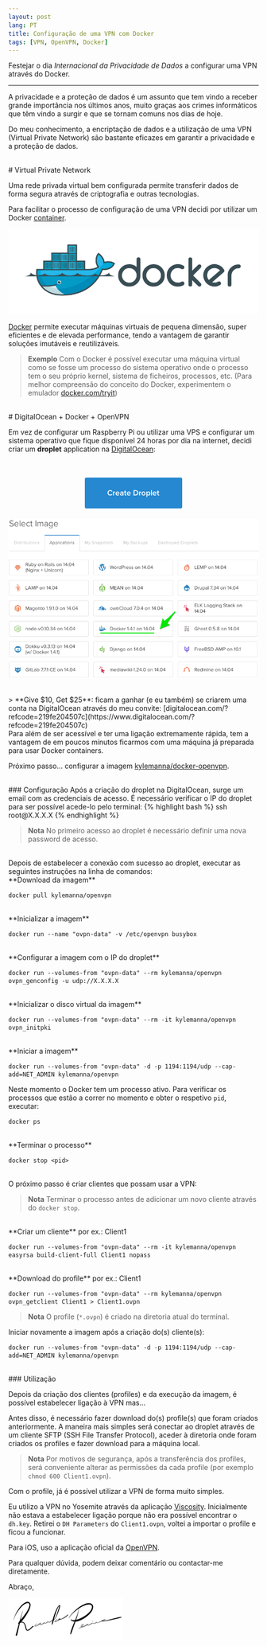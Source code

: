 ```yaml
---
layout: post
lang: PT
title: Configuração de uma VPN com Docker
tags: [VPN, OpenVPN, Docker]
---
```


Festejar o dia _Internacional da Privacidade de Dados_ a configurar uma VPN através do Docker.

---

A privacidade e a proteção de dados é um assunto que tem vindo a receber grande importância nos últimos anos, muito graças aos crimes informáticos que têm vindo a surgir e que se tornam comuns nos dias de hoje.

Do meu conhecimento, a encriptação de dados e a utilização de uma VPN (Virtual Private Network) são bastante eficazes em garantir a privacidade e a proteção de dados.

<br/>
# Virtual Private Network

Uma rede privada virtual bem configurada permite transferir dados de forma segura através de criptografia e outras tecnologias.

Para facilitar o processo de configuração de uma VPN decidi por utilizar um Docker [container](http://registry.hub.docker.com/u/kylemanna/openvpn). 

<p align="center">
  <img src="/public/img/2015/vpn-configuration-with-docker/docker.png" alt="Definições do Wifi Eduroam"/>
</p>

[Docker](http://www.docker.com) permite executar máquinas virtuais de pequena dimensão, super eficientes e de elevada performance, tendo a vantagem de garantir soluções imutáveis e reutilizáveis.

> **Exemplo** Com o Docker é possível executar uma máquina virtual como se fosse um processo do sistema operativo onde o processo tem o seu próprio kernel, sistema de ficheiros, processos, etc. (Para melhor compreensão do conceito do Docker, experimentem o emulador [docker.com/tryit](http://www.docker.com/tryit/))

<br/>
# DigitalOcean + Docker + OpenVPN

Em vez de configurar um Raspberry Pi ou utilizar uma VPS e configurar um sistema operativo que fique disponível 24 horas por dia na internet, decidi criar um **droplet** application na [DigitalOcean](https://www.digitalocean.com/?refcode=219fe204507c):

<br/>
<p align="center">
  <img src="/public/img/2015/vpn-configuration-with-docker/create-droplet.png" alt="Definições do Wifi Eduroam"/>
</p>
<p align="center">
  <img src="/public/img/2015/vpn-configuration-with-docker/digitalocean-docker.png" alt="Definições do Wifi Eduroam"/>
</p>

<br/>
> **Give $10, Get $25**: ficam a ganhar (e eu também) se criarem uma conta na DigitalOcean através do meu convite: [digitalocean.com/?refcode=219fe204507c](https://www.digitalocean.com/?refcode=219fe204507c)

<br/>
Para além de ser acessível e ter uma ligação extremamente rápida, tem a vantagem de em poucos minutos ficarmos com uma máquina já preparada para usar Docker containers.

Próximo passo... configurar a imagem [kylemanna/docker-openvpn](http://github.com/kylemanna/docker-openvpn).

<br/>
### Configuração
Após a criação do droplet na DigitalOcean, surge um email com as credenciais de acesso. É necessário verificar o IP do droplet para ser possível acede-lo pelo terminal:
{% highlight bash %}
ssh root@X.X.X.X
{% endhighlight %}

> **Nota** No primeiro acesso ao droplet é necessário definir uma nova password de acesso.

<br/>
Depois de estabelecer a conexão com sucesso ao droplet, executar as seguintes instruções na linha de comandos:

<br/>
**Download da imagem**

```
docker pull kylemanna/openvpn
```

<br/>
**Inicializar a imagem**

```
docker run --name "ovpn-data" -v /etc/openvpn busybox
```

<br/>
**Configurar a imagem com o IP do droplet**

```
docker run --volumes-from "ovpn-data" --rm kylemanna/openvpn ovpn_genconfig -u udp://X.X.X.X
```

<br/>
**Inicializar o disco virtual da imagem**

```
docker run --volumes-from "ovpn-data" --rm -it kylemanna/openvpn ovpn_initpki
```

<br/>
**Iniciar a imagem**

```
docker run --volumes-from "ovpn-data" -d -p 1194:1194/udp --cap-add=NET_ADMIN kylemanna/openvpn
```

Neste momento o Docker tem um processo ativo.
Para verificar os processos que estão a correr no momento e obter o respetivo `pid`, executar:

```
docker ps
```

<br/>
**Terminar o processo**

```
docker stop <pid>
```

<br/>
O próximo passo é criar clientes que possam usar a VPN:

> **Nota** Terminar o processo antes de adicionar um novo cliente através do `docker stop`.

<br/>
**Criar um cliente** por ex.: Client1

```
docker run --volumes-from "ovpn-data" --rm -it kylemanna/openvpn easyrsa build-client-full Client1 nopass
```

<br/>
**Download do profile** por ex.: Client1

```
docker run --volumes-from "ovpn-data" --rm kylemanna/openvpn ovpn_getclient Client1 > Client1.ovpn
```

> **Nota** O profile (`*.ovpn`) é criado na diretoria atual do terminal.

Iniciar novamente a imagem após a criação do(s) cliente(s):

```
docker run --volumes-from "ovpn-data" -d -p 1194:1194/udp --cap-add=NET_ADMIN kylemanna/openvpn
```

<br/>
### Utilização

Depois da criação dos clientes (profiles) e da execução da imagem, é possível estabelecer ligação à VPN mas...

Antes disso, é necessário fazer download do(s) profile(s) que foram criados anteriormente. A maneira mais simples será conectar ao droplet através de um cliente SFTP (SSH File Transfer Protocol), aceder à diretoria onde foram criados os profiles e fazer download para a máquina local.

> **Nota** Por motivos de segurança, após a transferência dos profiles, será conveniente alterar as permissões da cada profile (por exemplo `chmod 600 Client1.ovpn`).

Com o profile, já é possível utilizar a VPN de forma muito simples.

Eu utilizo a VPN no Yosemite através da aplicação [Viscosity](https://www.sparklabs.com/viscosity/). Inicialmente não estava a estabelecer ligação porque não era possível encontrar o `dh.key`. Retirei o `DH Parameters` do `Client1.ovpn`, voltei a importar o profile e ficou a funcionar.

Para iOS, uso a aplicação oficial da [OpenVPN](https://itunes.apple.com/us/app/openvpn-connect/id590379981?mt=8).

Para qualquer dúvida, podem deixar comentário ou contactar-me diretamente.

Abraço,

![Ricardo Pereira](/public/img/signature.png)

